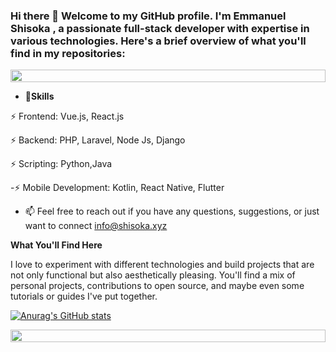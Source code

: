### Hi there 👋 Welcome to my GitHub profile. I'm Emmanuel Shisoka , a passionate full-stack developer with expertise in various technologies. Here's a brief overview of what you'll find in my repositories:

<p align="center">
<img src="https://i.imgur.com/dBaSKWF.gif" height="20" width="100%">

- 🔭**Skills**
  
⚡ Frontend: Vue.js, React.js

⚡ Backend: PHP, Laravel, Node Js, Django

⚡ Scripting: Python,Java

-⚡ Mobile Development: Kotlin, React Native, Flutter

- 📫 Feel free to reach out if you have any questions, suggestions, or just want to connect info@shisoka.xyz

**What You'll Find Here**

I love to experiment with different technologies and build projects that are not only functional but also aesthetically pleasing. You'll find a mix of personal projects, contributions to open source, and maybe even some tutorials or guides I've put together.

[![Anurag's GitHub stats](https://github-readme-stats.vercel.app/api?username=Manuel254-eng)](https://github.com/anuraghazra/github-readme-stats) 
<p align="center">
<img src="https://i.imgur.com/dBaSKWF.gif" height="20" width="100%">


